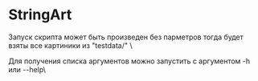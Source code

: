 # StringArt

Запуск скрипта может быть произведен без парметров тогда будет взяты все картиники из "testdata/" \\

Для получения списка аргументов можно запустить с аргументом -h или --help\\


